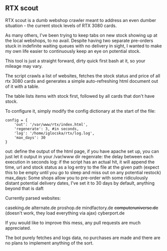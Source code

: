 ## RTX scout

RTX scout is a dumb webshop crawler meant to address an even dumber situation - the current stock levels of RTX 3080 cards.

As many others, I've been trying to keep tabs on new stock showing up at the local webshops, to no avail. Despite having two separate pre-orders stuck in indefinite waiting queues with no delivery in sight, I wanted to make my own life easier to continuously keep an eye on potential stock.

This tool is just a straight forward, dirty quick first bash at it, so your mileage may vary.

The script crawls a list of websites, fetches the stock status and price of all rtx 3080 cards and generates a simple auto-refreshing html document out of it with a table.

The table lists items with stock first, followed by all cards that don't have stock.

To configure it, simply modify the config dictionary at the start of the file:

```
config = {
    'out': '/var/www/rtx/index.html',
    'regenerate': 3, #in seconds,
    'log': '/home/iglocska/rtx/log.log',
    'max_days': 30
}
```

out: define the output of the html page, if you have apache set up, you can just let it output in your /var/www dir
regenrate: the delay between each execution in seconds
log: if the script has an actual hit, it will append the time, url and stock status as a log entry to the file at the given path (expect this to be empty until you go to sleep and miss out on any potential restock)
max\_days: Some shops allow you to pre-order with some ridiculously distant potential delivery dates, I've set it to 30 days by default, anything beyond that is daft

Currently parsed websites:

caseking.de
alternate.de
proshop.de
mindfactory.de
~~computeruniverse.de~~ (doesn't work, they load everything via ajax)
cyberport.de

If you would like to improve this mess, any pull requests are much appreciated.

The bot purely fetches and logs data, no purchases are made and there are no plans to implement anything of the sort.
